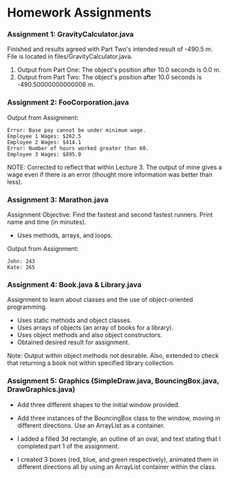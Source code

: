 # Homework Assignments

### Assignment 1: GravityCalculator.java

Finished and results agreed with Part Two's intended result of -490.5 m. File is located in files/GravityCalculator.java.

1. Output from Part One: The object's position after 10.0 seconds is 0.0 m.
2. Output from Part Two: The object's position after 10.0 seconds is -490.50000000000006 m.

### Assignment 2: FooCorporation.java

Output from Assignment:

    Error: Base pay cannot be under minimum wage.  
    Employee 1 Wages: $262.5  
    Employee 2 Wages: $414.1  
    Error: Number of hours worked greater than 60.  
    Employee 3 Wages: $895.0

NOTE: Corrected to reflect that within Lecture 3. The output of mine gives a wage even if there is an error (thought more information was better than less).

### Assignment 3: Marathon.java

Assignment Objective: Find the fastest and second fastest runners. Print name and time (in minutes).

* Uses methods, arrays, and loops.

Output from Assignment:

    John: 243
    Kate: 265

### Assignment 4: Book.java & Library.java

Assignment to learn about classes and the use of object-oriented programming.

* Uses static methods and object classes.
* Uses arrays of objects (an array of books for a library).
* Uses object methods and also object constructors.
* Obtained desired result for assignment.

Note: Output within object methods not desirable. Also, extended to check that returning a book not within specified library collection.

### Assignment 5: Graphics (SimpleDraw.java, BouncingBox.java, DrawGraphics.java)

* Add three different shapes to the initial window provided.
* Add three instances of the BouncingBox class to the window, moving in different directions. Use an ArrayList as a container.

* I added a filled 3d rectangle, an outline of an oval, and text stating that I completed part 1 of the assignment.
* I created 3 boxes (red, blue, and green respectively), animated them in different directions all by using an ArrayList container within the class.

